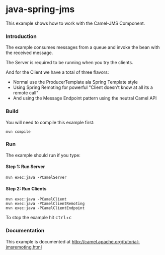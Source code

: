 # java-spring-jms
This example shows how to work with the Camel-JMS Component.

### Introduction
The example consumes messages from a queue and invoke the bean
with the received message.

The Server is required to be running when you try the clients.

And for the Client we have a total of three flavors:
- Normal use the ProducerTemplate ala Spring Template style
- Using Spring Remoting for powerful "Client doesn't know at all its a remote call"
- And using the Message Endpoint pattern using the neutral Camel API

### Build
You will need to compile this example first:

	mvn compile

### Run
The example should run if you type:

#### Step 1: Run Server
	mvn exec:java -PCamelServer

#### Step 2: Run Clients
	mvn exec:java -PCamelClient
	mvn exec:java -PCamelClientRemoting
	mvn exec:java -PCamelClientEndpoint

To stop the example hit <kbd>ctrl</kbd>+<kbd>c</kbd>

### Documentation

This example is documented at <http://camel.apache.org/tutorial-jmsremoting.html>

